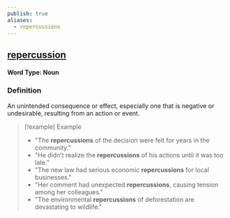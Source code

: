 ```yaml
---
publish: true
aliases:
  - repercussions
---
```


## [repercussion](https://dictionary.cambridge.org/dictionary/english/repercussion)

#### Word Type: Noun

### Definition
An unintended consequence or effect, especially one that is negative or undesirable, resulting from an action or event.

> [!example] Example
> 
> - "The **repercussions** of the decision were felt for years in the community."
> - "He didn’t realize the **repercussions** of his actions until it was too late."
> - "The new law had serious economic **repercussions** for local businesses."
> - "Her comment had unexpected **repercussions**, causing tension among her colleagues."
> - "The environmental **repercussions** of deforestation are devastating to wildlife."
